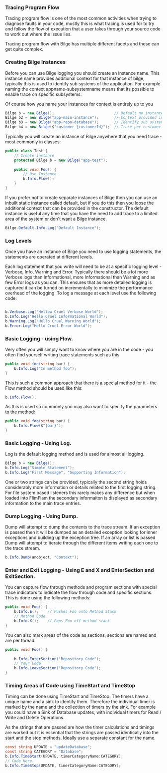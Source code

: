 ### Tracing Program Flow

Tracing program flow is one of the most common activities when trying to diagnose faults in your code, mostly this is what tracing is used for to try and follow the flow of execution that a user takes through your source code to work out where the issue lies.


Tracing program flow with Bilge has multiple different facets and these can get quite complex.

### Creating Bilge Instances

Before you can use Bilge logging you should create an instance name.  This instance name provides additional context for that instance of bilge, typically this is used to identify sub systems of the application.  For example naming the context appname-subsystemname means that its possible to enable trace on specific subsystems.   

Of course how you name your instances for context is entirely up to you


```csharp
Bilge b = new Bilge();                           // Default no instance name
Bilge b2 = new Bilge("app-main-instance");       // Context provided in instance name
Bilge b3 = new Bilge("app-repo-database");       // Identify sub system - repository - sub sub system - database
Bilge b4 = new Bilge($"customer-{customerId}");  // Trace per customer rather than by subsystem
```

Typically you will create an instance of Bilge anywhere that you need trace - most commonly in classes:

```csharp
public class Test {
    // Create instance
    protected Bilge b = new Bilge("app-test");
    
    public void Foo() {  
        // Use Instance
        b.Info.Flow();
    }
}
```

If you prefer not to create separate instances of Bilge then you can use an inbuilt static instance called default, but if you do this then you loose the additional context that can be provided in the constructor.  The default instance is useful any time that you have the need to add trace to a limited area of the system or don't want a Bilge instance.

```csharp
Bilge.Default.Info.Log("Default Instance");
```

### Log Levels
Once you have an instance of Bilge you need to use logging statements, the statements are operated at different levels.

Each log statement that you write will need to be at a specific logging level - Verbose, Info, Warning and Error.  Typically there should be a lot more Verbose logs than Informational, more Informational than Warning and as few Error logs as you can.  This ensures that as more detailed logging is captured it can be turned on incrementally to minimize the performance overhead of the logging.  To log a message at each level use the following code:

```csharp

b.Verbose.Log("Hellow Cruel Verbose World");
b.Info.Log("Hello Cruel Informational World");
b.Warning.Log("Hello Cruel Warning World");
b.Error.Log("Hello Cruel Error World");
```


### Basic Logging - using Flow.

Very often you will simply want to know where you are in the code - you often find yourself writing trace statements such as this

```csharp
public void foo(string bar) {
    b.Info.Log("In method foo");
}
```
This is such a common approach that there is a special method for it - the Flow method should be used like this:

```csharp
b.Info.Flow();
```

As this is used so commonly you may also want to specify the parameters to the method:


```csharp
public void foo(string bar) {
    b.Info.Flow($"{bar}");
}

```


### Basic Logging - Using Log.

Log is the default logging method and is used for almost all logging.  

```csharp
Bilge b = new Bilge();
b.Info.Log("Simple Statement");
b.Info.Log("First Message", "Supporting Information");
```

One or two strings can be provided, typically the second string holds considerably more information or details related to the first logging string.  For file system based listeners this rarely makes any difference but when loaded into FlimFlam the secondary informaiton is displayed as secondary information to the main trace entries.


### Dump Logging - Using Dump.

Dump will attempt to dump the contents to the trace stream.  If an exception is passed then it will be dumped as an detailed exception looking for inner exceptions and building up the exception tree.   If an array or list is passed Dump will attempt to iterate through the different items writing each one to the trace stream.

```csharp
b.Info.Dump(anobject, "Context");
```

### Enter and Exit Logging - Using E and X and EnterSection and ExitSection.

You can capture flow through methods and program sections with special trace indicators to indicate the flow through code and specific sections. This is done using the following methods:

```csharp
public void Foo() {
    b.Info.E();    // Pushes Foo onto Method Stack
    // Method Code
    b.Info.X();    // Pops Foo off method stack
}
```

You can also mark areas of the code as sections, sections are named and are per thread.

```csharp
public void Foo() {
    
    b.Info.EnterSection("Repository Code");
    // Your Code
    b.Info.LeaveSection("Repository Code");
}
```


### Timing Areas of Code using TimeStart and TimeStop

Timing can be done using TimeStart and TimeStop.  The timers have a unique name and a sink to identify them.  Therefore the individual timer is marked by the name and the collection of timers by the sink.  For example you could have a Sink of Database updates, with individual timers for Read / Write and Delete Operations.

As the strings that are passed are how the timer calculations and timings are worked out it is essential that the strings are passed identically into the start and the stop methods.  Ideally use a separate constant for the name.

```csharp
const string UPDATE = "updateDatabase";
const string CATEGORY = "Database";
b.Info.TimeStart(UPDATE, timerCategoryName:CATEGORY);
// Code Here.
b.Info.TimeStop(UPDATE, timerCategoryName:CATEGORY);
```

